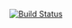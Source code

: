 [![Build Status](https://travis-ci.org/travis-ci-tester/travis-test-xcode.png?branch=master)](https://travis-ci.org/travis-ci-tester/travis-test-xcode)
